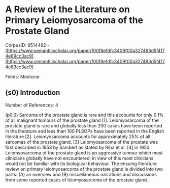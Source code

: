 # A Review of the Literature on Primary Leiomyosarcoma of the Prostate Gland

CorpusID: 9514492 - [https://www.semanticscholar.org/paper/f00f8efdfc3409f00a327483d5f4f74e89cc3ac9](https://www.semanticscholar.org/paper/f00f8efdfc3409f00a327483d5f4f74e89cc3ac9)

Fields: Medicine

## (s0) Introduction
Number of References: 4

(p0.0) Sarcoma of the prostate gland is rare and this accounts for only 0.1% of all malignant tumours of the prostate gland [1]. Leiomyosarcoma of the prostate gland is rare and globally less than 200 cases have been reported in the literature and less than 100 PLSOPs have been reported in the English literature [2]. Leiomyosarcoma accounts for approximately 25% of all sarcomas of the prostate gland. [3] Leiomyosarcoma of the prostate was first described in 1853 by Sambert as stated by Riba et al. [4] in 1950. Leiomyosarcoma of the prostate gland is an aggressive tumour which most clinicians globally have not encountered; in view of this most clinicians would not be familiar with its biological behaviour. The ensuing literature review on primary leiomyosarcoma of the prostate gland is divided into two parts: (A) an overview and (B) miscellaneous narrations and discussions from some reported cases of leiomyosarcoma of the prostate gland.
